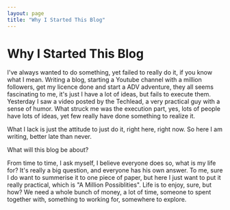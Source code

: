 ```yaml
---
layout: page
title: "Why I Started This Blog"
---
```


# Why I Started This Blog

I've always wanted to do something, yet failed to really do it, if you know what I mean. Writing a blog, starting a Youtube channel with a million followers, get my licence done and start a ADV adventure, they all seems fascinating to me, it's just I have a lot of ideas, but fails to execute them. Yesterday I saw a video posted by the Techlead, a very practical guy with a sense of humor. What struck me was the execution part, yes, lots of people have lots of ideas, yet few really have done something to realize it.

What I lack is just the attitude to just do it, right here, right now. So here I am writing, better late than never.

What will this blog be about? 

From time to time, I ask myself, I believe everyone does so, what is my life for? It's really a big question, and everyone has his own answer. To me, sure I do want to summerise it to one piece of paper, but here I just want to put it really practical, which is "A Million Possiblities". Life is to enjoy, sure, but how? We need a whole bunch of money, a lot of time, someone to spent together with, something to working for, somewhere to explore.
